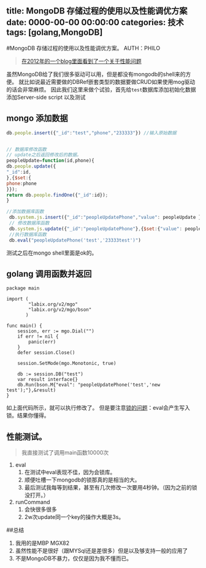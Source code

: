 title: MongoDB 存储过程的使用以及性能调优方案
date: 0000-00-00 00:00:00
categories: 技术
tags: [golang,MongoDB] 
---

#MongoDB 存储过程的使用以及性能调优方案。
AUTH：PHILO
> [在2012年的一个blog里面看到了一个关于性能问题](在2012年的一个blog里面看到了一个关于性能问题)

虽然MongoDB给了我们很多驱动可以用，但是都没有mongodb的shell来的方便。
就比如说最近需要做的DBRef嵌套类型的数据要做CRUD如果使用mog驱动的话会非常麻烦。
因此我们这里来做个试验，首先给`test`数据库添加初始化数据添加Server-side script
以及测试

## mongo 添加数据

```js
db.people.insert({"_id":"test","phone","233333"}) //输入原始数据


// 数据库修改函数
// update之后返回修改后的数据。
peopleUpdate=function(id,phone){
db.people.update({
"_id":id,
},{$set:{
phone:phone
}});
return db.people.findOne({"_id":id});
}

//添加数据库函数
 db.system.js.insert({"_id":"peopleUpdatePhone","value": peopleUpdate });
 // 修改数据库函数
 db.system.js.update({"_id":"peopleUpdatePhone"},{$set:{"value": peopleUpdate }})
 //执行数据库函数
 db.eval("peopleUpdatePhone('test','23333test')")

```
测试之后在mongo shell里面是ok的。

## golang 调用函数并返回
```
package main

import (
        "labix.org/v2/mgo"
        "labix.org/v2/mgo/bson"
       )

func main() {
	session, err := mgo.Dial("")
	if err != nil {
	    panic(err)
	}
	defer session.Close()

	session.SetMode(mgo.Monotonic, true)

	db := session.DB("test")
	var result interface{}
	db.Run(bson.M{"eval": "peopleUpdatePhone('test','new test');"},&result)
}
```

如上面代码所示，就可以执行修改了。
但是要注意[锁的问题](http://francs3.blog.163.com/blog/static/405767272012112811268129/)：eval会产生写入锁。结果你懂得。

## 性能测试。
> 我直接测试了调用main函数10000次

1. eval
	1. 在测试中eval表现不佳，因为会锁库。
	1. 顺便吐槽一下mongodb的锁那真的是相当的大。
	1. 最后测试我每等到结果，甚至有几次修改一次要用4秒钟。（因为之前的锁没打开。）
1. runCommand
	1. 会快很多很多
	1. 2w次update同一个key的操作大概是3s。



##总结
1. 我用的是MBP MGX82
2. 虽然性能不是很好（跟MYSql还是差很多）但是以及够支持一般的应用了
3. 不是MongoDB不暴力，仅仅是因为我不懂而已。
